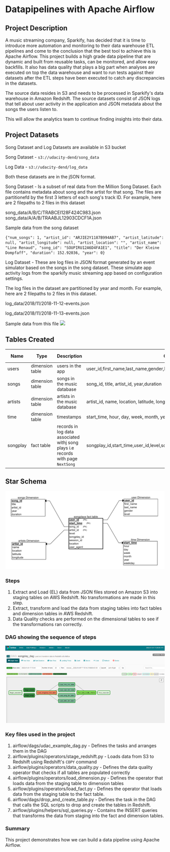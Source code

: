 # Datapipelines with Apache Airflow

## Project Description
A music streaming company, Sparkify, has decided that it is time to introduce more automation and monitoring to their data warehouse ETL pipelines and come to the conclusion that the best tool to achieve this is Apache Airflow.
This project builds a high grade data pipeline that are dynamic and built from reusable tasks, can be monitored, and allow easy backfills. It also has data quality that plays a big part when analyses are executed on top the data warehouse and want to run tests against their datasets after the ETL steps have been executed to catch any discrepancies in the datasets.

The source data resides in S3 and needs to be processed in Sparkify's data warehouse in Amazon Redshift. The source datasets consist of JSON logs that tell about user activity in the application and JSON metadata about the songs the users listen to.

This will allow the analytics team to continue finding insights into their data.

## Project Datasets
Song Dataset and Log Datasets are available in S3 bucket

Song Dataset - `s3://udacity-dend/song_data`

Log Data - `s3://udacity-dend/log_data`

Both these datasets are in the jSON format.

Song Dataset - Is a subset of real data from the Million Song Dataset. Each file contains metadata about song and the artist for that song. The files are partitionefd by the first 3 letters of each song's track ID. For example, here are 2 filepaths to 2 files in this dataset

song_data/A/B/C/TRABCEI128F424C983.json
song_data/A/A/B/TRAABJL12903CDCF1A.json

Sample data from the song dataset

```
{"num_songs": 1, "artist_id": "ARJIE2Y1187B994AB7", "artist_latitude": null, "artist_longitude": null, "artist_location": "", "artist_name": "Line Renaud", "song_id": "SOUPIRU12A6D4FA1E1", "title": "Der Kleine Dompfaff", "duration": 152.92036, "year": 0}
```

Log Dataset - These are log files in JSON format generated by an event simulator based on the songs in the song dataset. These simulate app activity logs from the sparkify music streaming app based on configuration settings.

The log files in the dataset are partitioned by year and month. For example, here are 2 filepaths to 2 files in this dataset.

log_data/2018/11/2018-11-12-events.json 

log_data/2018/11/2018-11-13-events.json

Sample data from this file
    ![](images/LogDataPic.PNG)


## Tables Created
|  Name | Type  | Description  | Columns  |  Partition Columns|  
|-------|-------|--------------|----------|------------------|
| users |  dimension table |users in the app   |  user_id,first_name,last_name,gender,level ||   
| songs |  dimension table |songs in the music database    | song_id, title, artist_id, year,duration | year, artist|  
| artists  | dimension table  | artists in the music database  | artist_id, name, location, latitude, longitude  ||   
| time |  dimension table |timestamps   |  start_time, hour, day, week, month, year, weekday |  year,month|
| songplay |  fact table | records in log data associated withj song plays i.e records with page `NextSong`  |  songplay_id,start_time,user_id,level,song_id,artist_id,session_id,location,user_agent| year,month|

## Star Schema 
![](images/Starschema.PNG)

### Steps
1. Extract and Load (EL) data from JSON files stored on Amazon S3 into staging tables on AWS Redshift. No transformations are made in this step.
2. Extract, transform and load the data from staging tables into fact tables and dimension tables in AWS Redshift.
3. Data Quality checks are performed on the dimensional tables to see if the transformations ran correctly.

### DAG showing the sequence of steps
![](images/AirFlow_Succesful_Execution.PNG)

### Key files used in the project
1. airflow/dags/udac_example_dag.py - Defines the tasks and arranges them in the DAG
2. airflow/plugins/operators/stage_redshift.py - Loads data from S3 to Redshift using Redshift's `COPY` command
3. airflow/plugins/operators/data_quality.py - Defines the data quality operator that checks if all tables are populated correctly
4. airflow/plugins/operators/load_dimension.py - Defines the operator that loads data from the staging table to dimension tables
5. airflow/plugins/operators/load_fact.py - Defines the operator that loads data from the staging table to the fact table.
6. airflow/dags/drop_and_create_table.py - Defines the task in the DAG that calls the SQL scripts to drop and create the tables in Redshift.
7. airflow/plugins/helpers/sql_queries.py - Contains the INSERT queries that transforms the data from staging into the fact and dimension tables.

### Summary
This project demonstrates how we can build a data pipeline using Apache Airflow.